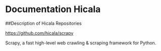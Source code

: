 # Documentation Hicala

##Description of Hicala Repositories

https://github.com/hicala/scrapy

Scrapy, a fast high-level web crawling & scraping framework for Python. 




